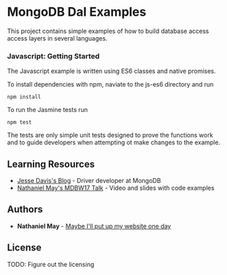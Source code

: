 # MongoDB Dal Examples

This project contains simple examples of how to build database access access layers in several languages.

### Javascript: Getting Started

The Javascript example is written using ES6 classes and native promises.

To install dependencies with npm, naviate to the js-es6 directory and run
```
npm install
```
To run the Jasmine tests run
```
npm test
```
The tests are only simple unit tests designed to prove the functions work and to guide developers when attempting ot make changes to the example.

## Learning Resources 

* [Jesse Davis's Blog](https://emptysqua.re/blog/how-to-write-resilient-mongodb-applications/) - Driver developer at MongoDB
* [Nathaniel May's MDBW17 Talk](https://explore.mongodb.com/developer/nathaniel-may) - Video and slides with code examples

## Authors

* **Nathaniel May** - [Maybe I'll put up my website one day](https://nathanielmay.com)

## License

TODO: Figure out the licensing
